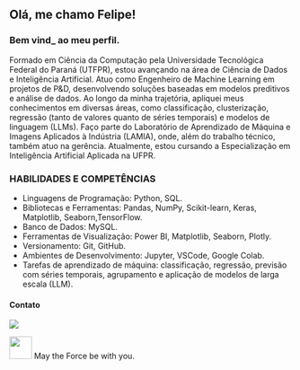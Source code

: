 ## Olá, me chamo Felipe!
### Bem vind_ ao meu perfil.

Formado em Ciência da Computação pela Universidade Tecnológica Federal do Paraná (UTFPR), estou avançando na área de Ciência de Dados e Inteligência Artificial. Atuo como Engenheiro de Machine Learning em projetos de P&D, desenvolvendo soluções baseadas em modelos preditivos e análise de dados. Ao longo da minha trajetória, apliquei meus conhecimentos em diversas áreas, como classificação, clusterização, regressão (tanto de valores quanto de séries temporais) e modelos de linguagem (LLMs). Faço parte do Laboratório de Aprendizado de Máquina e Imagens Aplicados à Indústria (LAMIA), onde, além do trabalho técnico, também atuo na gerência. Atualmente, estou cursando a Especialização em Inteligência Artificial Aplicada na UFPR.

### HABILIDADES E COMPETÊNCIAS
- Linguagens de Programação: Python, SQL.  
- Bibliotecas e Ferramentas: Pandas, NumPy, Scikit-learn, Keras, Matplotlib, Seaborn,TensorFlow.  
- Banco de Dados: MySQL.  
- Ferramentas de Visualização: Power BI, Matplotlib, Seaborn, Plotly.  
- Versionamento: Git, GitHub.  
- Ambientes de Desenvolvimento: Jupyter, VSCode, Google Colab.  
- Tarefas de aprendizado de máquina: classificação, regressão, previsão com séries temporais, agrupamento e aplicação de modelos de larga escala (LLM).  

#### Contato
<a href="https://www.linkedin.com/in/felipelapadn" target="_blank"><img src="https://img.shields.io/badge/-LinkedIn-%230077B5?style=for-the-badge&logo=linkedin&logoColor=white" target="_blank"></a>

<img src="https://www.svgrepo.com/show/64624/jedi-logo-symbol.svg" width="40" height="40"/> May the Force be with you.
